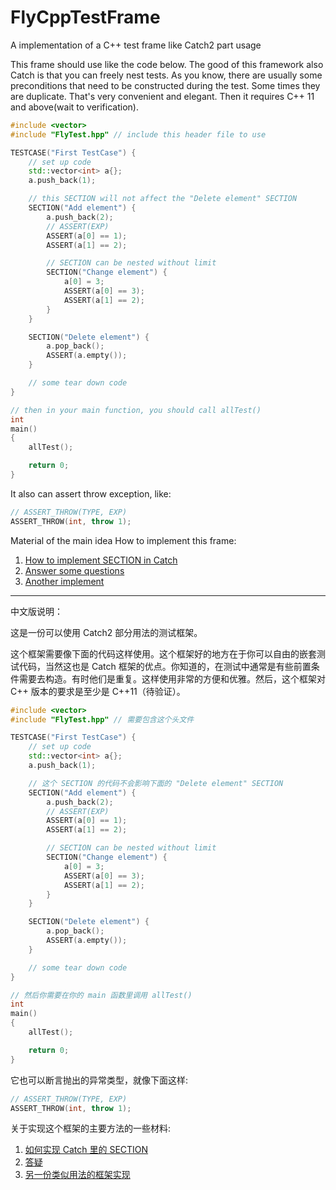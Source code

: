 # FlyCppTestFrame
A implementation of a C++ test frame like Catch2 part usage

This frame should use like the code below. The good of this framework also Catch is that you can freely nest tests. As you know, there are usually some preconditions that need to be constructed during the test. Some times they are duplicate. That's very convenient and elegant. Then it requires C++ 11 and above(wait to verification).

```c++
#include <vector>
#include "FlyTest.hpp" // include this header file to use

TESTCASE("First TestCase") {
	// set up code
	std::vector<int> a{};
	a.push_back(1);

	// this SECTION will not affect the "Delete element" SECTION
	SECTION("Add element") {
		a.push_back(2);
		// ASSERT(EXP)
		ASSERT(a[0] == 1);
		ASSERT(a[1] == 2);

		// SECTION can be nested without limit
		SECTION("Change element") {
			a[0] = 3;
			ASSERT(a[0] == 3);
			ASSERT(a[1] == 2);
		}
	}

	SECTION("Delete element") {
		a.pop_back();
		ASSERT(a.empty());
	}

	// some tear down code
}

// then in your main function, you should call allTest()
int
main()
{
	allTest();

	return 0;
}
```

It also can assert throw exception, like:
```c++
// ASSERT_THROW(TYPE, EXP)
ASSERT_THROW(int, throw 1);
```



Material of the main idea How to implement this frame:

1. [How to implement SECTION in Catch](https://zhuanlan.zhihu.com/p/24535431)
2. [Answer some questions](https://zhuanlan.zhihu.com/p/24547564)
3. [Another implement](https://zhuanlan.zhihu.com/p/24552354)

---------
中文版说明：

这是一份可以使用 Catch2 部分用法的测试框架。

这个框架需要像下面的代码这样使用。这个框架好的地方在于你可以自由的嵌套测试代码，当然这也是 Catch 框架的优点。你知道的，在测试中通常是有些前置条件需要去构造。有时他们是重复。这样使用非常的方便和优雅。然后，这个框架对 C++ 版本的要求是至少是 C++11（待验证）。

```c++
#include <vector>
#include "FlyTest.hpp" // 需要包含这个头文件

TESTCASE("First TestCase") {
	// set up code
	std::vector<int> a{};
	a.push_back(1);

	// 这个 SECTION 的代码不会影响下面的 "Delete element" SECTION
	SECTION("Add element") {
		a.push_back(2);
		// ASSERT(EXP)
		ASSERT(a[0] == 1);
		ASSERT(a[1] == 2);

		// SECTION can be nested without limit
		SECTION("Change element") {
			a[0] = 3;
			ASSERT(a[0] == 3);
			ASSERT(a[1] == 2);
		}
	}

	SECTION("Delete element") {
		a.pop_back();
		ASSERT(a.empty());
	}

	// some tear down code
}

// 然后你需要在你的 main 函数里调用 allTest()
int
main()
{
	allTest();

	return 0;
}
```

它也可以断言抛出的异常类型，就像下面这样:
```c++
// ASSERT_THROW(TYPE, EXP)
ASSERT_THROW(int, throw 1);
```


关于实现这个框架的主要方法的一些材料:

1. [如何实现 Catch 里的 SECTION](https://zhuanlan.zhihu.com/p/24535431)
2. [答疑](https://zhuanlan.zhihu.com/p/24547564)
3. [另一份类似用法的框架实现](https://zhuanlan.zhihu.com/p/24552354)
